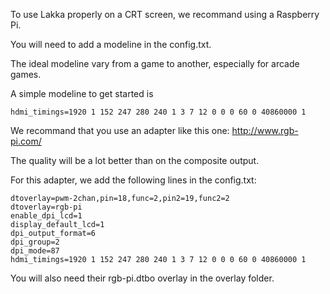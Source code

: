 To use Lakka properly on a CRT screen, we recommand using a Raspberry Pi.

You will need to add a modeline in the config.txt.

The ideal modeline vary from a game to another, especially for arcade games.

A simple modeline to get started is

    hdmi_timings=1920 1 152 247 280 240 1 3 7 12 0 0 0 60 0 40860000 1

We recommand that you use an adapter like this one: http://www.rgb-pi.com/

The quality will be a lot better than on the composite output.

For this adapter, we add the following lines in the config.txt:

    dtoverlay=pwm-2chan,pin=18,func=2,pin2=19,func2=2
    dtoverlay=rgb-pi
    enable_dpi_lcd=1
    display_default_lcd=1
    dpi_output_format=6
    dpi_group=2
    dpi_mode=87
    hdmi_timings=1920 1 152 247 280 240 1 3 7 12 0 0 0 60 0 40860000 1

You will also need their rgb-pi.dtbo overlay in the overlay folder.

